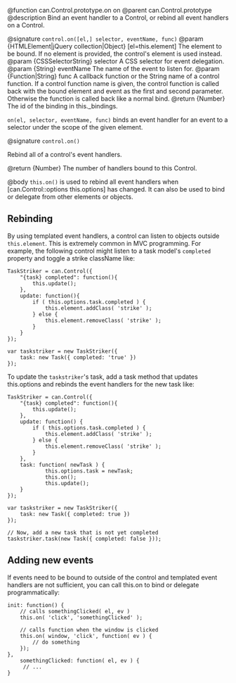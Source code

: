 @function can.Control.prototype.on on
@parent can.Control.prototype
@description Bind an event handler to a Control, or rebind all event handlers on a Control.

@signature `control.on([el,] selector, eventName, func)`
@param {HTMLElement|jQuery collection|Object} [el=this.element]
The element to be bound.  If no element is provided, the control's element is used instead.
@param {CSSSelectorString} selector A CSS selector for event delegation.
@param {String} eventName The name of the event to listen for.
@param {Function|String} func A callback function or the String name of a control function.  If a control
function name is given, the control function is called back with the bound element and event as the first
and second parameter.  Otherwise the function is called back like a normal bind.
@return {Number} The id of the binding in this._bindings.

`on(el, selector, eventName, func)` binds an event handler for an event to a selector under the scope of the given element.

@signature `control.on()`

Rebind all of a control's event handlers.

@return {Number} The number of handlers bound to this Control.

@body
`this.on()` is used to rebind
all event handlers when [can.Control::options this.options] has changed.  It
can also be used to bind or delegate from other elements or objects.

## Rebinding

By using templated event handlers, a control can listen to objects outside
`this.element`.  This is extremely common in MVC programming.  For example,
the following control might listen to a task model's `completed` property and
toggle a strike className like:

	TaskStriker = can.Control({
		"{task} completed": function(){
			this.update();
		},
		update: function(){
			if ( this.options.task.completed ) {
				this.element.addClass( 'strike' );
			} else {
				this.element.removeClass( 'strike' );
			}
		}
	});

	var taskstriker = new TaskStriker({
		task: new Task({ completed: 'true' })
	});

To update the `taskstriker`'s task, add a task method that updates
this.options and rebinds the event handlers for the new task like:

	TaskStriker = can.Control({
		"{task} completed": function(){
			this.update();
		},
		update: function() {
			if ( this.options.task.completed ) {
				this.element.addClass( 'strike' );
			} else {
				this.element.removeClass( 'strike' );
			}
		},
		task: function( newTask ) {
				this.options.task = newTask;
				this.on();
				this.update();
		}
	});

	var taskstriker = new TaskStriker({
		task: new Task({ completed: true })
	});

	// Now, add a new task that is not yet completed
	taskstriker.task(new Task({ completed: false }));

## Adding new events

If events need to be bound to outside of the control and templated event handlers
are not sufficient, you can call this.on to bind or delegate programmatically:

	init: function() {
		// calls somethingClicked( el, ev )
		this.on( 'click', 'somethingClicked' );

		// calls function when the window is clicked
		this.on( window, 'click', function( ev ) {
			// do something
		});
	},
		somethingClicked: function( el, ev ) {
		 // ...
	}